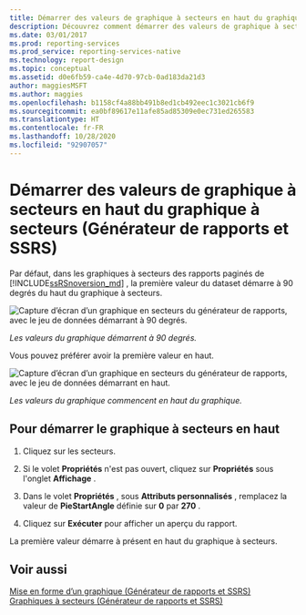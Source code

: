 ```yaml
---
title: Démarrer des valeurs de graphique à secteurs en haut du graphique à secteurs (Générateur de rapports) | Microsoft Docs
description: Découvrez comment démarrer des valeurs de graphique à secteurs en haut du graphique au lieu de les faire démarrer à 90 degrés à partir du haut par défaut.
ms.date: 03/01/2017
ms.prod: reporting-services
ms.prod_service: reporting-services-native
ms.technology: report-design
ms.topic: conceptual
ms.assetid: d0e6fb59-ca4e-4d70-97cb-0ad183da21d3
author: maggiesMSFT
ms.author: maggies
ms.openlocfilehash: b1158cf4a88bb491b8ed1cb492eec1c3021cb6f9
ms.sourcegitcommit: ea0bf89617e11afe85ad85309e0ec731ed265583
ms.translationtype: HT
ms.contentlocale: fr-FR
ms.lasthandoff: 10/28/2020
ms.locfileid: "92907057"
---
```

# <a name="start-pie-chart-values-at-the-top-of-the-pie-report-builder-and-ssrs"></a>Démarrer des valeurs de graphique à secteurs en haut du graphique à secteurs (Générateur de rapports et SSRS)
Par défaut, dans les graphiques à secteurs des rapports paginés de [!INCLUDE[ssRSnoversion_md](../../includes/ssrsnoversion-md.md)] , la première valeur du dataset démarre à 90 degrés du haut du graphique à secteurs. 

![Capture d’écran d’un graphique en secteurs du générateur de rapports, avec le jeu de données démarrant à 90 degrés.](../../reporting-services/media/report-builder-pie-chart-start-at-90.png)

*Les valeurs du graphique démarrent à 90 degrés.*

Vous pouvez préférer avoir la première valeur en haut. 

![Capture d’écran d’un graphique en secteurs du générateur de rapports, avec le jeu de données démarrant en haut.](../../reporting-services/media/report-builder-pie-chart-start-at-top.png)

*Les valeurs du graphique commencent en haut du graphique.*
  
## <a name="to-start-the-pie-chart-at-the-top-of-the-pie"></a>Pour démarrer le graphique à secteurs en haut  
  
1.  Cliquez sur les secteurs.  
  
2.  Si le volet **Propriétés** n'est pas ouvert, cliquez sur **Propriétés** sous l'onglet **Affichage** .  
  
3.  Dans le volet **Propriétés** , sous **Attributs personnalisés** , remplacez la valeur de **PieStartAngle** définie sur **0** par **270** .  
  
4.  Cliquez sur **Exécuter** pour afficher un aperçu du rapport.  
  
 La première valeur démarre à présent en haut du graphique à secteurs.  
  
## <a name="see-also"></a>Voir aussi  
 [Mise en forme d’un graphique &#40;Générateur de rapports et SSRS&#41;](../../reporting-services/report-design/formatting-a-chart-report-builder-and-ssrs.md)   
 [Graphiques à secteurs (Générateur de rapports et SSRS)](../../reporting-services/report-design/pie-charts-report-builder-and-ssrs.md)  
  
  
